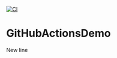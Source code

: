 [![CI](https://github.com/freecode42/GitHubActionsDemo/actions/workflows/basic.yml/badge.svg)](https://github.com/freecode42/GitHubActionsDemo/actions/workflows/basic.yml)

# GitHubActionsDemo

New line
